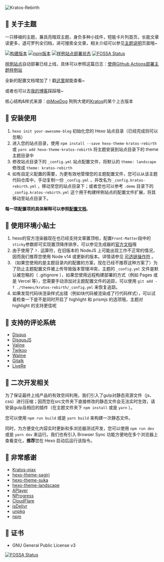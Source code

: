 ![Kratos-Rebirth](https://repository-images.githubusercontent.com/132322562/46429300-7da7-11ea-8c82-d03503cb17b8)

## 🍭 关于主题

一只移植的主题，兼具亮暗双主题，身负多种小挂件，短能卡片列首页，长能文章读更多，退可罗列全归档，进可搜索全文章，相关介绍可以参见[主题说明](https://candinya.com/posts/Kratos-Rebirth/)页面哦~

[![构建版本](https://img.shields.io/github/v/release/Candinya/Kratos-Rebirth)](https://github.com/Candinya/Kratos-Rebirth/releases/latest)
[![npm版本](https://img.shields.io/npm/v/hexo-theme-kratos-rebirth?color=red&logo=npm)](https://www.npmjs.com/package/hexo-theme-kratos-rebirth)
[![样例站点部署状态](https://github.com/Candinya/Kratos-Rebirth/workflows/Build%20Demo%20Site/badge.svg)](https://kr-demo.candinya.com/)
[![FOSSA Status](https://app.fossa.com/api/projects/git%2Bgithub.com%2FCandinya%2FKratos-Rebirth.svg?type=shield)](https://app.fossa.com/projects/git%2Bgithub.com%2FCandinya%2FKratos-Rebirth?ref=badge_shield)

[样例站点](https://kr-demo.candinya.com)自动部署已经上线，具体可以参照这篇日志：[使用Github Actions部署主题样例站](https://candinya.com/posts/theme-demo-deployment-with-github-actions/)

全新的配置文档增加了！戳[这里](https://github.com/Candinya/Kratos-Rebirth/blob/master/Kratos-Rebirth-Manual.md)就能查看~

或者也可以去[我的博客](https://candinya.com/posts/Kratos-Rebirth/)踩踩哦~

核心结构&样式来源：[@MoeDog](https://github.com/xb2016) 狗狗大佬的[Kratos](https://github.com/xb2016/kratos)的某个上古版本

## 💞 安装使用

1. `hexo init your-awesome-blog` 初始化您的 Hexo 站点目录（已经完成则可以忽略）
2. 进入您的站点目录，使用 `npm install --save hexo-theme-kratos-rebirth` 或 `yarn add hexo-theme-kratos-rebirth` 将主题安装到站点目录下的 theme 主题目录中
3. 修改站点目录下的 `_config.yml` 站点配置文件，将默认的 `theme: landscape` 修改成 `theme: kratos-rebirth`
4. 如有自定义配置的需要，为更有效地管理您的主题配置文件，您可以从该主题代码仓库中，手动复制一份 `_config.yml` ，并改名为 `_config.kratos-rebirth.yml` ，移动至您的站点目录下；或者您也可以参考 `.demo` 目录下的 `_config.kratos-rebirth.yml` 这个用于构建样例站点的配置文件扩展，将其移动至站点目录下。

**每一项配置项的具体解释可以参照[配置文档](https://kr-demo.candinya.com/posts/Kratos-Rebirth-Manual/)**。

## 🎁 使用环境小贴士

1. hexo的官方渲染器现在也已经支持文章置顶啦，配置`Front-Matter`段中的`sticky`参数即可实现置顶降序排序，可以参见生成器的[官方文档](https://github.com/hexojs/hexo-generator-index#usage)哦
2. 由于使用了 `?.` 运算符，在旧版本的 NodeJS 上可能出现工作不正常的情况，因而我们推荐您使用 Node v14 或更新的版本。详情请参见 [可选链操作符](https://developer.mozilla.org/zh-CN/docs/Web/JavaScript/Reference/Operators/Optional_chaining) 。
3. （如果您使用的是主题目录内的配置的方案，现在已经不推荐这种方案了）为了防止主题配置文件被上传导致版本管理冲突，主题的 `_config.yml` 文件是默认被忽略的（ .gitignore ），如果您使用远程构建部署的方式（例如 Pages 或是 Vercel 等），您需要手动添加对主题配置文件的追踪，可以使用 `git add -f ./themes/kratos-rebirth/_config.yml` 来恢复追踪。
4. 如果发现代码块渲染样式出错（例如块代码被渲染成了行代码样式），可以试着检查一下是不是同时开启了 highlight 和 prismjs 的选项哦，主题对 highlight 的支持更佳呢

## 💬 支持的评论系统

- [Disqus](https://disqus.com)
- [DisqusJS](https://disqusjs.skk.moe/)
- [Valine](https://valine.js.org)
- [Twikoo](https://twikoo.js.org)
- [Waline](https://waline.js.org)
- [Gitalk](https://gitalk.github.io/)
- [LiveRe](https://livere.com/)

## 🍩 二次开发相关

为了保证最终上线产品的有效空间利用，我们引入了gulp对静态资源文件（js、css）进行压缩；因而您在src文件夹下直接修改的静态文件会无法实时生效，请安装gulp及相应的插件（在主题文件夹下 `npm install` 或是 `yarn` ）。

您可以使用 `npm run build` 或是 `yarn build` 来构建一次静态文件。

同时，为方便变化内容实时更新和多浏览器测试开发，您可以使用 `npm run dev` 或是 `yarn dev` 来运行。我们也有引入 Browser Sync 功能方便地在多个浏览器上查看变化，**推荐**您在 Hexo 启动后运行该指令。

## 💮 非常感谢

- [Kratos-pjax](https://github.com/xb2016/kratos-pjax)
- [hexo-theme-sagiri](https://github.com/DIYgod/diygod.me/tree/master/themes/sagiri)
- [hexo-theme-suka](https://github.com/SukkaW/hexo-theme-suka)
- [hexo-theme-landscape](https://github.com/hexojs/hexo-theme-landscape)
- [APlayer](https://github.com/MoePlayer/APlayer)
- [NProgress](https://github.com/rstacruz/nprogress)
- [CloudFlare](https://www.cloudflare.com/)
- [jsDelivr](https://www.jsdelivr.com/)
- [unpkg](https://www.unpkg.com/)
- [npm](https://www.npmjs.com/)

## 🎵 证书

- GNU General Public License v3

[![FOSSA Status](https://app.fossa.com/api/projects/git%2Bgithub.com%2FCandinya%2FKratos-Rebirth.svg?type=large)](https://app.fossa.com/projects/git%2Bgithub.com%2FCandinya%2FKratos-Rebirth?ref=badge_large)
